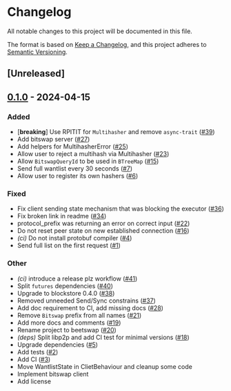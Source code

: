 # Changelog
All notable changes to this project will be documented in this file.

The format is based on [Keep a Changelog](https://keepachangelog.com/en/1.0.0/),
and this project adheres to [Semantic Versioning](https://semver.org/spec/v2.0.0.html).

## [Unreleased]

## [0.1.0](https://github.com/eigerco/beetswap/releases/tag/v0.1.0) - 2024-04-15

### Added
- [**breaking**] Use RPITIT for `Multihasher` and remove `async-trait` ([#39](https://github.com/eigerco/beetswap/pull/39))
- Add bitswap server ([#27](https://github.com/eigerco/beetswap/pull/27))
- Add helpers for MultihasherError ([#25](https://github.com/eigerco/beetswap/pull/25))
- Allow user to reject a multihash via Multihasher ([#23](https://github.com/eigerco/beetswap/pull/23))
- Allow `BitswapQueryId` to be used in `BTreeMap` ([#15](https://github.com/eigerco/beetswap/pull/15))
- Send full wantlist every 30 seconds ([#7](https://github.com/eigerco/beetswap/pull/7))
- Allow user to register its own hashers ([#6](https://github.com/eigerco/beetswap/pull/6))

### Fixed
- Fix client sending state mechanism that was blocking the executor ([#36](https://github.com/eigerco/beetswap/pull/36))
- Fix broken link in readme ([#34](https://github.com/eigerco/beetswap/pull/34))
- protocol_prefix was returning an error on correct input ([#22](https://github.com/eigerco/beetswap/pull/22))
- Do not reset peer state on new established connection ([#16](https://github.com/eigerco/beetswap/pull/16))
- *(ci)* Do not install protobuf compiler ([#4](https://github.com/eigerco/beetswap/pull/4))
- Send full list on the first request ([#1](https://github.com/eigerco/beetswap/pull/1))

### Other
- *(ci)* introduce a release plz workflow ([#41](https://github.com/eigerco/beetswap/pull/41))
- Split `futures` dependencies ([#40](https://github.com/eigerco/beetswap/pull/40))
- Upgrade to blockstore 0.4.0 ([#38](https://github.com/eigerco/beetswap/pull/38))
- Removed unneeded Send/Sync constrains ([#37](https://github.com/eigerco/beetswap/pull/37))
- Add doc requirement to CI, add missing docs ([#28](https://github.com/eigerco/beetswap/pull/28))
- Remove `Bitswap` prefix from all names ([#21](https://github.com/eigerco/beetswap/pull/21))
- Add more docs and comments ([#19](https://github.com/eigerco/beetswap/pull/19))
- Rename project to beetswap ([#20](https://github.com/eigerco/beetswap/pull/20))
- *(deps)* Split libp2p and add CI test for minimal versions ([#18](https://github.com/eigerco/beetswap/pull/18))
- Upgrade dependencies ([#5](https://github.com/eigerco/beetswap/pull/5))
- Add tests ([#2](https://github.com/eigerco/beetswap/pull/2))
- Add CI ([#3](https://github.com/eigerco/beetswap/pull/3))
- Move WantlistState in ClietBehaviour and cleanup some code
- Implement bitswap client
- Add license
